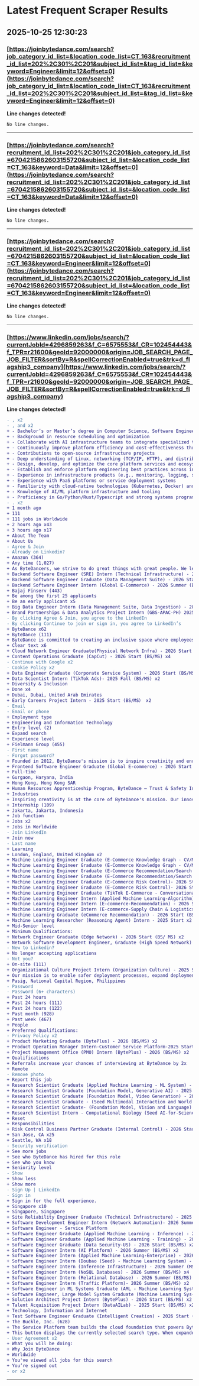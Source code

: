 # Latest Frequent Scraper Results

## 2025-10-25 12:30:23

### [https://joinbytedance.com/search?job_category_id_list=&location_code_list=CT_163&recruitment_id_list=202%2C301%2C201&subject_id_list=&tag_id_list=&keyword=Engineer&limit=12&offset=0](https://joinbytedance.com/search?job_category_id_list=&location_code_list=CT_163&recruitment_id_list=202%2C301%2C201&subject_id_list=&tag_id_list=&keyword=Engineer&limit=12&offset=0)

**Line changes detected!**

```diff
No line changes.
```

---
### [https://joinbytedance.com/search?recruitment_id_list=202%2C301%2C201&job_category_id_list=6704215862603155720&subject_id_list=&location_code_list=CT_163&keyword=Data&limit=12&offset=0](https://joinbytedance.com/search?recruitment_id_list=202%2C301%2C201&job_category_id_list=6704215862603155720&subject_id_list=&location_code_list=CT_163&keyword=Data&limit=12&offset=0)

**Line changes detected!**

```diff
No line changes.
```

---
### [https://joinbytedance.com/search?recruitment_id_list=202%2C301%2C201&job_category_id_list=6704215862603155720&subject_id_list=&location_code_list=CT_163&keyword=Engineer&limit=12&offset=0](https://joinbytedance.com/search?recruitment_id_list=202%2C301%2C201&job_category_id_list=6704215862603155720&subject_id_list=&location_code_list=CT_163&keyword=Engineer&limit=12&offset=0)

**Line changes detected!**

```diff
No line changes.
```

---
### [https://www.linkedin.com/jobs/search/?currentJobId=4296859263&f_C=6575553&f_CR=102454443&f_TPR=r21600&geoId=92000000&origin=JOB_SEARCH_PAGE_JOB_FILTER&sortBy=R&spellCorrectionEnabled=true&trk=d_flagship3_company](https://www.linkedin.com/jobs/search/?currentJobId=4296859263&f_C=6575553&f_CR=102454443&f_TPR=r21600&geoId=92000000&origin=JOB_SEARCH_PAGE_JOB_FILTER&sortBy=R&spellCorrectionEnabled=true&trk=d_flagship3_company)

**Line changes detected!**

```diff
- , x2
- , and x2
+ - Bachelor’s or Master’s degree in Computer Science, Software Engineering, or a related field.
+ - Background in resource scheduling and optimization
+ - Collaborate with AI infrastructure teams to integrate specialized tooling and execution environments;
+ - Continuously improve platform efficiency and cost-effectiveness through system optimization;
+ - Contributions to open-source infrastructure projects
+ - Deep understanding of Linux, networking (TCP/IP, HTTP), and distributed systems.
+ - Design, develop, and optimize the core platform services and ecosystem components;
+ - Establish and enforce platform engineering best practices across internal product lines;
+ - Experience in infrastructure products (e.g., monitoring, logging, service mesh, storage).
+ - Experience with PaaS platforms or service deployment systems
+ - Familiarity with cloud-native technologies (Kubernetes, Docker) and large-scale system design.
+ - Knowledge of AI/ML platform infrastructure and tooling
+ - Proficiency in Go/Python/Rust/Typescript and strong systems programming skills.
- . x2
+ 1 month ago
+ 111
+ 111 jobs in Worldwide
+ 2 hours ago x43
+ 3 hours ago x17
+ About The Team
+ About Us
- Agree & Join
- Already on Linkedin?
+ Amazon (364)
+ Any time (1,027)
+ As ByteDancers, we strive to do great things with great people. We lead with curiosity, humility, and a desire to make impact in a rapidly growing tech company. By constantly iterating and fostering an "Always Day 1" mindset, we achieve meaningful breakthroughs for ourselves, our Company, and our users. When we create and grow together, the possibilities are limitless. Join us.​
+ Backend Software Engineer (SRE) Intern (Technical Infrastructure) - 2026 Start (BS/MS) x2
+ Backend Software Engineer Graduate (Data Management Suite) - 2026 Start (BS/MS) x2
+ Backend Software Engineer Intern (Global E-Commerce) - 2026 Summer (BS/MS) x4
+ Bajaj Finserv (443)
+ Be among the first 25 applicants
+ Be an early applicant x5
+ Big Data Engineer Intern (Data Management Suite, Data Ingestion) - 2026 Start (BS/MS) x2
+ Brand Partnerships & Data Analytics Project Intern (GBS-APAC-PH) 2025 Start (BS/MS) x2
- By clicking Agree & Join, you agree to the LinkedIn
- By clicking Continue to join or sign in, you agree to LinkedIn’s
+ ByteDance x62
+ ByteDance (111)
+ ByteDance is committed to creating an inclusive space where employees are valued for their skills, experiences, and unique perspectives. Our platform connects people from across the globe and so does our workplace. At ByteDance, our mission is to inspire creativity and enrich life. To achieve that goal, we are committed to celebrating our diverse voices and to creating an environment that reflects the many communities we reach. We are passionate about this and hope you are too.​
+ Clear text x6
+ Cloud Network Engineer Graduate(Physical Network Infra) - 2026 Start (BS/ MS) x2
+ Content Operations Graduate (CapCut) - 2026 Start (BS/MS) x4
- Continue with Google x2
- Cookie Policy x2
+ Data Engineer Graduate (Corporate Service System) - 2026 Start (BS/MS) x2
+ Data Scientist Intern (TikTok Ads)- 2025 Fall (BS/MS) x2
+ Diversity & Inclusion​
+ Done x4
+ Dubai, Dubai, United Arab Emirates
+ Early Careers Project Intern - 2025 Start (BS/MS） x2
- Email
- Email or phone
+ Employment type
+ Engineering and Information Technology
+ Entry level (2)
+ Expand search
+ Experience level
+ Fielmann Group (455)
- First name
- Forgot password?
+ Founded in 2012, ByteDance's mission is to inspire creativity and enrich life. With a suite of more than a dozen products, including TikTok, Lemon8, CapCut and Pico as well as platforms specific to the China market, including Toutiao, Douyin, and Xigua, ByteDance has made it easier and more fun for people to connect with, consume, and create content.​
+ Frontend Software Engineer Graduate (Global E-commerce) - 2026 Start (BS/MS) x2
+ Full-time
+ Gurgaon, Haryana, India
+ Hong Kong, Hong Kong SAR
+ Human Resources Apprenticeship Program, ByteDance – Trust & Safety India - 2025 Start x2
+ Industries
+ Inspiring creativity is at the core of ByteDance's mission. Our innovative products are built to help people authentically express themselves, discover and connect – and our global, diverse teams make that possible. Together, we create value for our communities, inspire creativity and enrich life - a mission we work towards every day.​
+ Internship (109)
+ Jakarta, Jakarta, Indonesia
+ Job function
+ Jobs x2
+ Jobs in Worldwide
- Join LinkedIn
+ Join now
- Last name
+ Learning
+ London, England, United Kingdom x2
+ Machine Learning Engineer Graduate (E-Commerce Knowledge Graph - CV/Multimodal/NLP) -2026 Start (BS/MS) x2
+ Machine Learning Engineer Graduate (E-Commerce Knowledge Graph - CV/Multimodal/NLP) -2026 Start (PhD) x2
+ Machine Learning Engineer Graduate (E-Commerce Recommendation/Search Alliance)- 2026 Start (BS/MS) x2
+ Machine Learning Engineer Graduate (E-Commerce Recommendation/Search Alliance)- 2026 Start (Phd) x2
+ Machine Learning Engineer Graduate (E-Commerce Risk Control)- 2026 Start (BS/MS) x2
+ Machine Learning Engineer Graduate (E-Commerce Risk Control)- 2026 Start (Phd) x2
+ Machine Learning Engineer Graduate (TikTok E-Commerce - Conversational AI)-2026 Start (PhD) x2
+ Machine Learning Engineer Intern (Applied Machine Learning-Algorithm) - 2025 Summer/Fall (PhD) x2
+ Machine Learning Engineer Intern (E-commerce-Recommendation) - 2026 Start (PhD) x2
+ Machine Learning Engineer Intern (E-commerce-Supply Chain & Logistics) - 2025 Summer/Fall (MS) x2
+ Machine Learning Graduate (eCommerce Recommendation) - 2026 Start (BS/MS) x2
+ Machine Learning Researcher (Reasoning Agent) Intern - 2025 Start x2
+ Mid-Senior level
+ Minimum Qualifications:
+ Network Engineer Graduate (Edge Network) - 2026 Start (BS/ MS) x2
+ Network Software Development Engineer, Graduate (High Speed Network) - 2025 Start (PhD) x2
- New to Linkedin?
+ No longer accepting applications
- Not you?
+ On-site (111)
+ Organizational Culture Project Intern (Organization Culture) - 2025 Start (BS/MS) x2
+ Our mission is to enable safer deployment processes, expand deployment capabilities, and deliver robust control mechanisms to optimize business operations and reduce costs. As part of our drive for innovation, we are continuously expanding our PaaS offerings to support AI infrastructure development through next generation technologies with MCP and AI Sandbox.
+ Pasig, National Capital Region, Philippines
- Password
- Password (6+ characters)
+ Past 24 hours
+ Past 24 hours (111)
+ Past 24 hours (122)
+ Past month (928)
+ Past week (467)
+ People
+ Preferred Qualifications:
- Privacy Policy x2
+ Product Marketing Graduate (BytePlus) - 2026 (BS/MS) x2
+ Product Operation Manager Intern-Customer Service Platform-2025 Start x2
+ Project Management Office (PMO) Intern (BytePlus) - 2026 (BS/MS) x2
+ Qualifications
+ Referrals increase your chances of interviewing at ByteDance by 2x
+ Remote
- Remove photo
+ Report this job
+ Research Scientist Graduate (Applied Machine Learning - ML System) - 2026 Start (BS/MS) x2
+ Research Scientist Graduate (Foundation Model, Generative AI) - 2025 Start (PhD) x4
+ Research Scientist Graduate (Foundation Model, Video Generation) - 2025 Start (PhD) x2
+ Research Scientist Graduate - (Seed Multimodal Interaction and World Model - Reinforcement Learning) - 2026 Start (PhD) x2
+ Research Scientist Graduate- (Foundation Model, Vision and Language) - 2025 Start (PhD) x2
+ Research Scientist Intern - Computational Biology (Seed AI-for-Science) - 2026 Start (PhD) x2
+ Reset
+ Responsibilities
+ Risk Control Business Partner Graduate (Internal Control) - 2026 Start (BS/MS) x2
+ San Jose, CA x25
+ Seattle, WA x18
- Security verification
+ See more jobs
+ See who ByteDance has hired for this role
+ See who you know
+ Seniority level
- Show
+ Show less
+ Show more
- Sign Up | LinkedIn
- Sign in
+ Sign in for the full experience.
+ Singapore x10
+ Singapore, Singapore
+ Site Reliability Engineer Graduate (Technical Infrastructure) - 2025 Start (BS/MS) x2
+ Software Development Engineer Intern (Network Automation)- 2026 Summer (BS/ MS) x4
+ Software Engineer - Service Platform
+ Software Engineer Graduate (Applied Machine Learning - Inference) - 2026 Start (MS) x2
+ Software Engineer Graduate (Applied Machine Learning - Training) - 2026 Start (MS) x2
+ Software Engineer Graduate (Data Security-US) - 2026 Start (BS/MS) x2
+ Software Engineer Intern (AI Platform) - 2026 Summer (BS/MS) x2
+ Software Engineer Intern (Applied Machine Learning-Enterprise) - 2026 Fall (BS/MS) x2
+ Software Engineer Intern (Doubao (Seed) - Machine Learning System) - 2025 Summer (PhD) x2
+ Software Engineer Intern (Inference Infrastructure) - 2026 Summer (MS/BS) x4
+ Software Engineer Intern (NoSQL Databases) - 2026 Summer (BS/MS) x4
+ Software Engineer Intern (Relational Database) - 2026 Summer (BS/MS) x2
+ Software Engineer Intern (Traffic Platform)- 2026 Summer (BS/MS) x2
+ Software Engineer in ML Systems Graduate (AML - Machine Learning Systems) - 2026 Start (BS/MS) x2
+ Software Engineer, Large Model System Graduate (Machine Learning Sys-US) - 2026 Start (BS/MS) x2
+ Solution Architect Project Intern (BytePlus) - 2026 Start (BS/MS) x2
+ Talent Acquisition Project Intern (DataAILab) - 2025 Start (BS/MS) x2
+ Technology, Information and Internet
+ Test Software Engineer Graduate (Intelligent Creation) - 2026 Start (BS/MS) x2
+ The Buckle, Inc. (628)
+ The Service Platform team builds the cloud foundation that powers ByteDance's global ecosystem, providing comprehensive infrastructure solutions including serverless computing and resource quota management for full-stack engineering teams across the organization.
+ This button displays the currently selected search type. When expanded it provides a list of search options that will switch the search inputs to match the current selection.
- User Agreement x2
+ What you will be doing:
+ Why Join ByteDance
+ Worldwide
+ You've viewed all jobs for this search
+ You’re signed out
- or x2
```

---
